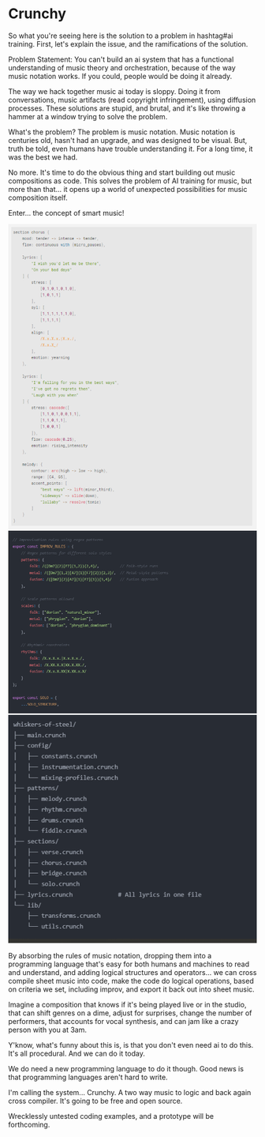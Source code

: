 # Crunchy
So what you're seeing here is the solution to a problem in hashtag#ai training.
First, let's explain the issue, and the ramifications of the solution.

Problem Statement: You can't build an ai system that has a functional understanding of music theory and orchestration, because of the way music notation works. If you could, people would be doing it already. 

The way we hack together music ai today is sloppy. Doing it from conversations, music artifacts (read copyright infringement), using diffusion processes. These solutions are stupid, and brutal, and it's like throwing a hammer at a window trying to solve the problem.

What's the problem? The problem is music notation. Music notation is centuries old, hasn't had an upgrade, and was designed to be visual. But, truth be told, even humans have trouble understanding it. For a long time, it was the best we had.

No more. It's time to do the obvious thing and start building out music compositions as code. This solves the problem of AI training for music, but more than that... it opens up a world of unexpected possibilities for music composition itself.

Enter... the concept of smart music!

![simple](Opera%20Snapshot_2024-12-17_194602_stackedit.io.png)
![advanced](GfCRyY8WYAA9SK0.png)
![project tree, advanced](GfCHiNiXwAAL9xq.png)

By absorbing the rules of music notation, dropping them into a programming language that's easy for both humans and machines to read and understand, and adding logical structures and operators... we can cross compile sheet music into code, make the code do logical operations, based on criteria we set, including improv, and export it back out into sheet music. 

Imagine a composition that knows if it's being played live or in the studio, that can shift genres on a dime, adjust for surprises, change the number of performers, that accounts for vocal synthesis, and can jam like a crazy person with you at 3am.

Y'know, what's funny about this is, is that you don't even need ai to do this.
It's all procedural. And we can do it today.

We do need a new programming language to do it though.
Good news is that programming languages aren't hard to write.

I'm calling the system... Crunchy.
A two way music to logic and back again cross compiler.
It's going to be free and open source.

Wrecklessly untested coding examples, and a prototype will be forthcoming.
